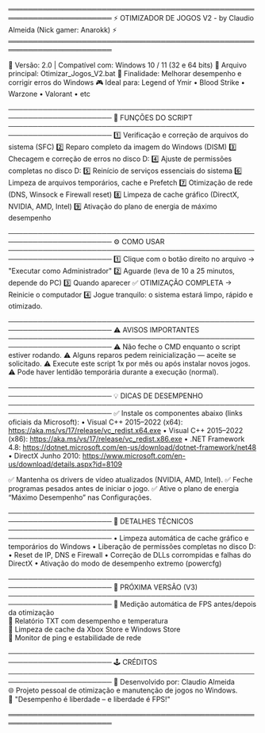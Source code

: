═══════════════════════════════════════════════════════════════════════
     ⚡ OTIMIZADOR DE JOGOS V2 - by Claudio Almeida (Nick gamer: Anarokk) ⚡
═══════════════════════════════════════════════════════════════════════

📅 Versão: 2.0  |  Compatível com: Windows 10 / 11 (32 e 64 bits)
📁 Arquivo principal: Otimizar_Jogos_V2.bat
🧠 Finalidade: Melhorar desempenho e corrigir erros do Windows
🎮 Ideal para: Legend of Ymir • Blood Strike • Warzone • Valorant • etc

───────────────────────────────────────────────────────────────────────
🔧 FUNÇÕES DO SCRIPT
───────────────────────────────────────────────────────────────────────
1️⃣  Verificação e correção de arquivos do sistema (SFC)
2️⃣  Reparo completo da imagem do Windows (DISM)
3️⃣  Checagem e correção de erros no disco D:
4️⃣  Ajuste de permissões completas no disco D:
5️⃣  Reinício de serviços essenciais do sistema
6️⃣  Limpeza de arquivos temporários, cache e Prefetch
7️⃣  Otimização de rede (DNS, Winsock e Firewall reset)
8️⃣  Limpeza de cache gráfico (DirectX, NVIDIA, AMD, Intel)
9️⃣  Ativação do plano de energia de máximo desempenho

───────────────────────────────────────────────────────────────────────
⚙️ COMO USAR
───────────────────────────────────────────────────────────────────────
1️⃣  Clique com o botão direito no arquivo → "Executar como Administrador"
2️⃣  Aguarde (leva de 10 a 25 minutos, depende do PC)
3️⃣  Quando aparecer ✅ OTIMIZAÇÃO COMPLETA → Reinicie o computador
4️⃣  Jogue tranquilo: o sistema estará limpo, rápido e otimizado.

───────────────────────────────────────────────────────────────────────
⚠️ AVISOS IMPORTANTES
───────────────────────────────────────────────────────────────────────
⚠️  Não feche o CMD enquanto o script estiver rodando.
⚠️  Alguns reparos pedem reinicialização — aceite se solicitado.
⚠️  Execute este script 1x por mês ou após instalar novos jogos.
⚠️  Pode haver lentidão temporária durante a execução (normal).

───────────────────────────────────────────────────────────────────────
💡 DICAS DE DESEMPENHO
───────────────────────────────────────────────────────────────────────
✅ Instale os componentes abaixo (links oficiais da Microsoft):
   • Visual C++ 2015–2022 (x64): https://aka.ms/vs/17/release/vc_redist.x64.exe
   • Visual C++ 2015–2022 (x86): https://aka.ms/vs/17/release/vc_redist.x86.exe
   • .NET Framework 4.8: https://dotnet.microsoft.com/en-us/download/dotnet-framework/net48
   • DirectX Junho 2010: https://www.microsoft.com/en-us/download/details.aspx?id=8109

✅ Mantenha os drivers de vídeo atualizados (NVIDIA, AMD, Intel).
✅ Feche programas pesados antes de iniciar o jogo.
✅ Ative o plano de energia “Máximo Desempenho” nas Configurações.

───────────────────────────────────────────────────────────────────────
🧩 DETALHES TÉCNICOS
───────────────────────────────────────────────────────────────────────
• Limpeza automática de cache gráfico e temporários do Windows
• Liberação de permissões completas no disco D:
• Reset de IP, DNS e Firewall
• Correção de DLLs corrompidas e falhas do DirectX
• Ativação do modo de desempenho extremo (powercfg)

───────────────────────────────────────────────────────────────────────
🚀 PRÓXIMA VERSÃO (V3)
───────────────────────────────────────────────────────────────────────
🔹 Medição automática de FPS antes/depois da otimização  
🔹 Relatório TXT com desempenho e temperatura  
🔹 Limpeza de cache da Xbox Store e Windows Store  
🔹 Monitor de ping e estabilidade de rede  

───────────────────────────────────────────────────────────────────────
🕹️ CRÉDITOS
───────────────────────────────────────────────────────────────────────
👤 Desenvolvido por: Claudio Almeida  
🌐 Projeto pessoal de otimização e manutenção de jogos no Windows.  
💬 "Desempenho é liberdade – e liberdade é FPS!"  

═══════════════════════════════════════════════════════════════════════
